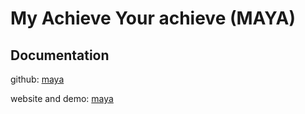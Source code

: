# My Achieve Your achieve (MAYA)

## Documentation

github: [maya](sites/demo/docs)

website and demo: [maya](https://demo.openaws.dk/)
